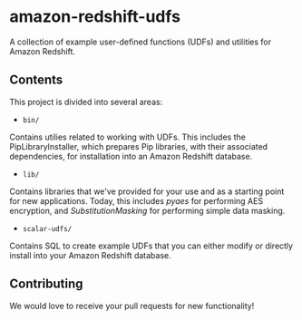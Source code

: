 # amazon-redshift-udfs
A collection of example user-defined functions (UDFs) and utilities for Amazon Redshift.

## Contents

This project is divided into several areas: 

- `bin/` 

Contains utilies related to working with UDFs. This includes the PipLibraryInstaller, which prepares Pip libraries, with their associated dependencies, for installation into an Amazon Redshift database.

- `lib/` 

Contains libraries that we've provided for your use and as a starting point for new applications. Today, this includes *pyaes* for performing AES encryption, and *SubstitutionMasking* for performing simple data masking.

- `scalar-udfs/` 

Contains SQL to create example UDFs that you can either modify or directly install into your Amazon Redshift database.

## Contributing

We would love to receive your pull requests for new functionality!
